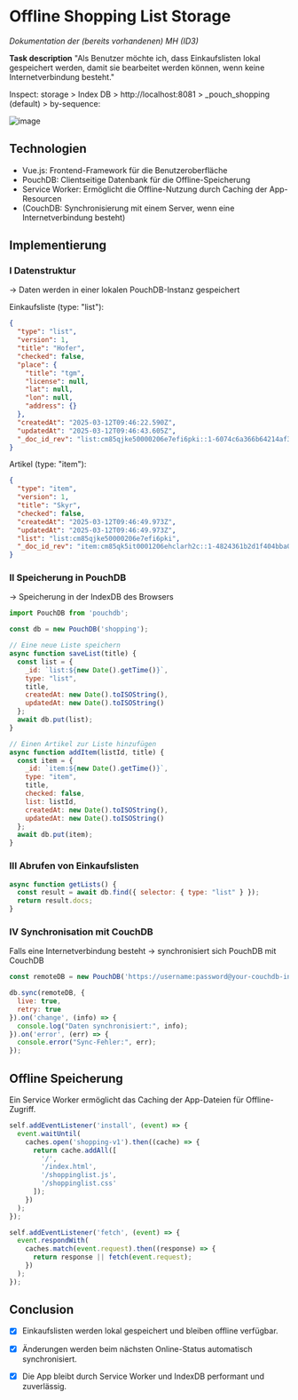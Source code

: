 # Offline Shopping List Storage

_Dokumentation der (bereits vorhandenen) MH (ID3)_

**Task description**
"Als Benutzer möchte ich, dass Einkaufslisten lokal gespeichert werden, damit sie bearbeitet werden können, wenn keine Internetverbindung besteht."

Inspect: storage > Index DB > http://localhost:8081 > _pouch_shopping (default) > by-sequence: 

![image](https://github.com/user-attachments/assets/b4feeea3-7560-4810-aed1-c485b4760dd4)

## Technologien
- Vue.js: Frontend-Framework für die Benutzeroberfläche
- PouchDB: Clientseitige Datenbank für die Offline-Speicherung
- Service Worker: Ermöglicht die Offline-Nutzung durch Caching der App-Resourcen
- (CouchDB: Synchronisierung mit einem Server, wenn eine Internetverbindung besteht)

## Implementierung
### I Datenstruktur
-> Daten werden in einer lokalen PouchDB-Instanz gespeichert

Einkaufsliste (type: "list"):
```json
{
  "type": "list",
  "version": 1,
  "title": "Hofer",
  "checked": false,
  "place": {
    "title": "tgm",
    "license": null,
    "lat": null,
    "lon": null,
    "address": {}
  },
  "createdAt": "2025-03-12T09:46:22.590Z",
  "updatedAt": "2025-03-12T09:46:43.605Z",
  "_doc_id_rev": "list:cm85qjke50000206e7efi6pki::1-6074c6a366b64214af3be8ab308f10bf"
}
```

Artikel (type: "item"):
```json
{
  "type": "item",
  "version": 1,
  "title": "Skyr",
  "checked": false,
  "createdAt": "2025-03-12T09:46:49.973Z",
  "updatedAt": "2025-03-12T09:46:49.973Z",
  "list": "list:cm85qjke50000206e7efi6pki",
  "_doc_id_rev": "item:cm85qk5it0001206ehclarh2c::1-4824361b2d1f404bba0e88b7586be120"
}

```
### II Speicherung in PouchDB
-> Speicherung in der IndexDB des Browsers
```javascript
import PouchDB from 'pouchdb';

const db = new PouchDB('shopping');

// Eine neue Liste speichern
async function saveList(title) {
  const list = {
    _id: `list:${new Date().getTime()}`,
    type: "list",
    title,
    createdAt: new Date().toISOString(),
    updatedAt: new Date().toISOString()
  };
  await db.put(list);
}

// Einen Artikel zur Liste hinzufügen
async function addItem(listId, title) {
  const item = {
    _id: `item:${new Date().getTime()}`,
    type: "item",
    title,
    checked: false,
    list: listId,
    createdAt: new Date().toISOString(),
    updatedAt: new Date().toISOString()
  };
  await db.put(item);
}
```

### III Abrufen von Einkaufslisten
```javascript
async function getLists() {
  const result = await db.find({ selector: { type: "list" } });
  return result.docs;
}
```
### IV Synchronisation mit CouchDB
Falls eine Internetverbindung besteht -> synchronisiert sich PouchDB mit CouchDB
```javascript
const remoteDB = new PouchDB('https://username:password@your-couchdb-instance/shopping');

db.sync(remoteDB, {
  live: true,
  retry: true
}).on('change', (info) => {
  console.log("Daten synchronisiert:", info);
}).on('error', (err) => {
  console.error("Sync-Fehler:", err);
});

```

## Offline Speicherung
Ein Service Worker ermöglicht das Caching der App-Dateien für Offline-Zugriff.
```javascript
self.addEventListener('install', (event) => {
  event.waitUntil(
    caches.open('shopping-v1').then((cache) => {
      return cache.addAll([
        '/',
        '/index.html',
        '/shoppinglist.js',
        '/shoppinglist.css'
      ]);
    })
  );
});

self.addEventListener('fetch', (event) => {
  event.respondWith(
    caches.match(event.request).then((response) => {
      return response || fetch(event.request);
    })
  );
});
```

## Conclusion
- [x] Einkaufslisten werden lokal gespeichert und bleiben offline verfügbar.
- [x] Änderungen werden beim nächsten Online-Status automatisch synchronisiert.
- [x] Die App bleibt durch Service Worker und IndexDB performant und zuverlässig.

